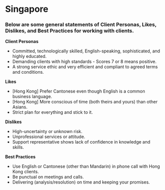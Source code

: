 # Singapore

### Below are some general statements of Client Personas, Likes, Dislikes, and Best Practices for working with clients.

**Client Personas**
* Committed, technologically skilled, English-speaking, sophisticated, and highly educated.
* Demanding clients with high standards - Scores 7 or 8 means positive.
* A strong service ethic and very efficient and compliant to agreed terms and conditions.

**Likes**
* [Hong Kong] Prefer Cantonese even though English is a common business language.
* [Hong Kong] More conscious of time (both theirs and yours) than other Asians.
* Strict plan for everything and stick to it.

**Dislikes**
* High-uncertainty or unknown risk.
* Unprofessional services or attitude.
* Support representative shows lack of confidence in knowledge and skills.

**Best Practices**
* Use English or Cantonese (other than Mandarin) in phone call with Hong Kong clients.
* Be punctual on meetings and calls.
* Delivering (analysis/resolution) on time and keeping your promises.
